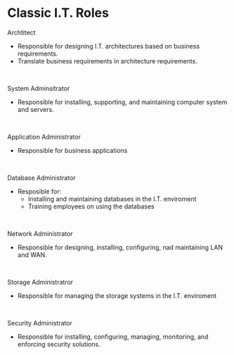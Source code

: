 # Classic I.T. Roles

Archtitect

- Responsible for designing I.T. architectures based on business requirements.
- Translate business requirements in architecture requirements.

<br />

System Adminsitrator

- Responsible for installing, supporting, and maintaining computer system and servers.

<br />

Application Administrator

- Responsible for business applications

<br />

Database Administrator

- Resposible for:
  - Installing and maintaining databases in the I.T. enviroment
  - Training employees on using the databases

<br />

Network Administrator

- Responsible for designing, installing, configuring, nad maintaining LAN and WAN.

<br />

Storage Administratror

- Responsible for managing the storage systems in the I.T. enviroment

<br />

Security Administrator

- Responsible for installing, configuring, managing, monitoring, and enforcing security solutions.
